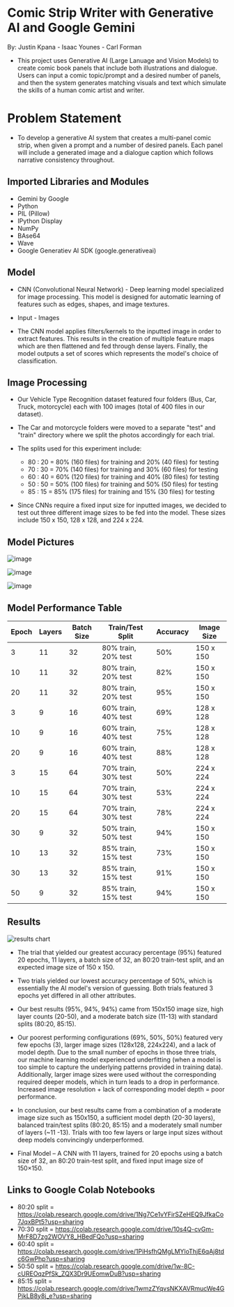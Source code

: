 # Comic Strip Writer with Generative AI and Google Gemini
By: Justin Kpana - Isaac Younes - Carl Forman
* This project uses Generative AI (Large Lanuage and Vision Models) to create comic book panels that include both illustrations and dialogue. Users can input a comic topic/prompt and a desired number of panels, and then the system generates matching visuals and text which simulate the skills of a human comic artist and writer.
  
# Problem Statement
* To develop a generative AI system that creates a multi-panel comic strip, when given a prompt and a number of desired panels. Each panel will include a generated image and a dialogue caption which follows narrative consistency throughout.

## Imported Libraries and Modules
* Gemini by Google
* Python
* PIL (Pillow)
* IPython Display
* NumPy
* BAse64
* Wave
* Google Generatiev AI SDK (google.generativeai)

## Model
* CNN (Convolutional Neural Network) - Deep learning model specialized for image processing. This model is designed for automatic learning of features such as edges, shapes, and image textures. 

* Input - Images

* The CNN model applies filters/kernels to the inputted image in order to extract features. This results in the creation of multiple feature maps which are then flattened and fed through dense layers. Finally, the model outputs a set of scores which represents the model's choice of classification.

## Image Processing
* Our Vehicle Type Recognition dataset featured four folders (Bus, Car, Truck, motorcycle) each with 100 images (total of 400 files in our dataset).

* The Car and motorcycle folders were moved to a separate "test" and "train" directory where we split the photos accordingly for each trial.

* The splits used for this experiment include:
  * 80 : 20 = 80% (160 files) for training and 20% (40 files) for testing
  * 70 : 30 = 70% (140 files) for training and 30% (60 files) for testing
  * 60 : 40 = 60% (120 files) for training and 40% (80 files) for testing
  * 50 : 50 = 50% (100 files) for training and 50% (50 files) for testing
  * 85 : 15 = 85% (175 files) for training and 15% (30 files) for testing

* Since CNNs require a fixed input size for inputted images, we decided to test out three different image sizes to be fed into the model. These sizes include 150 x 150, 128 x 128, and 224 x 224.

## Model Pictures
![image](https://github.com/user-attachments/assets/3d8c9a47-4601-4af1-b7ad-fc45c516b9e1)

![image](https://github.com/user-attachments/assets/d24b9f42-845c-4d1e-8eb8-c25cfbbbdd0f)

![image](https://github.com/user-attachments/assets/c176c995-16d3-439c-9a76-b6f4853ebde5)


## Model Performance Table

| Epoch | Layers | Batch Size | Train/Test Split          | Accuracy | Image Size |
|-------|--------|------------|---------------------------|----------|------------|
| 3     | 11     | 32         | 80% train, 20% test       | 50%      | 150 x 150  |
| 10    | 11     | 32         | 80% train, 20% test       | 82%      | 150 x 150  |
| 20    | 11     | 32         | 80% train, 20% test       | 95%      | 150 x 150  |
| 3     | 9      | 16         | 60% train, 40% test       | 69%      | 128 x 128  |
| 10    | 9      | 16         | 60% train, 40% test       | 75%      | 128 x 128  |
| 20    | 9      | 16         | 60% train, 40% test       | 88%      | 128 x 128  |
| 3     | 15     | 64         | 70% train, 30% test       | 50%      | 224 x 224  |
| 10    | 15     | 64         | 70% train, 30% test       | 53%      | 224 x 224  |
| 20    | 15     | 64         | 70% train, 30% test       | 78%      | 224 x 224  |
| 30    |  9     | 32         | 50% train, 50% test       | 94%      | 150 x 150  |
| 10    | 13     | 32         | 85% train, 15% test       | 73%      | 150 x 150  |
| 30    | 13     | 32         | 85% train, 15% test       | 91%      | 150 x 150  |
| 50    | 9      | 32         | 85% train, 15% test       | 94%      | 150 x 150  |

## Results
![results chart](https://github.com/user-attachments/assets/42e703a5-b2e8-4778-9e51-ed73abaf5640)

* The trial that yielded our greatest accuracy percentage (95%) featured 20 epochs, 11 layers, a batch size of 32, an 80:20 train-test split, and an expected image size of 150 x 150.
* Two trials yielded our lowest accuracy percentage of 50%, which is essentially the AI model's version of guessing. Both trials featured 3 epochs yet differed in all other attributes.
* Our best results (95%, 94%, 94%) came from 150x150 image size, high layer counts (20-50), and a moderate batch size (11-13) with standard splits (80:20, 85:15).
* Our poorest performing configurations (69%, 50%, 50%) featured very few epochs (3), larger image sizes (128x128, 224x224), and a lack of model depth. Due to the small number of epochs in those three trials, our machine learning model experienced underfitting (when a model is too simple to capture the underlying patterns provided in training data). Additionally, larger image sizes were used without the corresponding required deeper models, which in turn leads to a drop in performance. Increased image resolution + lack of corresponding model depth = poor performance.
* In conclusion, our best results came from a combination of a moderate image size such as 150x150, a sufficient model depth (20-30 layers), balanced train/test splits (80:20, 85:15) and a moderately small number of layers (~11 -13). Trials with too few layers or large input sizes without deep models convincingly underperformed.

* Final Model – A CNN with 11 layers, trained for 20 epochs using a batch size of 32, an 80:20 train-test split, and fixed input image size of 150×150.
  
## Links to Google Colab Notebooks
* 80:20 split = https://colab.research.google.com/drive/1Ng7Ce1vYFirSZeHEQ9JfkaCo7JqxBPt5?usp=sharing
* 70:30 split = https://colab.research.google.com/drive/10s4Q-cvGm-MrF8D7zg2WOVY8_HBedFQo?usp=sharing
* 60:40 split = https://colab.research.google.com/drive/1PiHsfhQMgLMYloThjE6qAj8tdc6GwPhp?usp=sharing
* 50:50 split = https://colab.research.google.com/drive/1w-8C-cUREOqzPfSk_ZQX3Dr9UEomwDuB?usp=sharing
* 85:15 split = https://colab.research.google.com/drive/1wmzZYqvsNKXAVRmucWe4GPjkLB8y8j_e?usp=sharing

